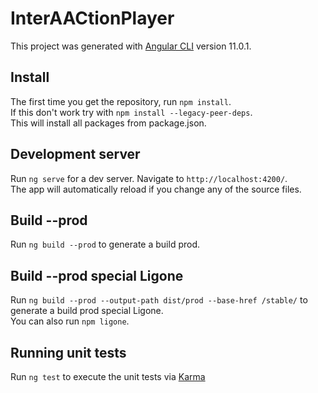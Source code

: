 # InterAACtionPlayer

This project was generated with [Angular CLI](https://github.com/angular/angular-cli) version 11.0.1.

## Install

The first time you get the repository, run `npm install`.<br>
If this don't work try with `npm install --legacy-peer-deps`.<br>
This will install all packages from package.json.

## Development server

Run `ng serve` for a dev server. Navigate to `http://localhost:4200/`. <br>
The app will automatically reload if you change any of the source files.

## Build --prod

Run `ng build --prod` to generate a build prod.

## Build --prod special Ligone

Run `ng build --prod --output-path dist/prod --base-href /stable/` to generate a build prod special Ligone.<br>
You can also run `npm ligone`.

## Running unit tests

Run `ng test` to execute the unit tests via [Karma](https://karma-runner.github.io)

